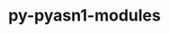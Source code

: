 ---
title: "py-pyasn1-modules"
layout: cache
categories: [package, develop]
meta: {"versions": ["0.2.8"], "compilers": ["apple-clang@=14.0.0", "apple-clang@=14.0.3", "gcc@=11.3.0", "gcc@=7.3.1"], "oss": ["amzn2", "ubuntu22.04", "ventura"], "platforms": ["darwin", "linux"], "targets": ["aarch64", "ivybridge", "x86_64_v3"], "stacks": ["ml-darwin-aarch64-mps", "ml-linux-x86_64-cpu", "ml-linux-x86_64-cuda", "ml-linux-x86_64-rocm", "root"], "num_specs": 23, "num_specs_by_stack": {"ml-darwin-aarch64-mps": 6, "root": 23, "ml-linux-x86_64-cuda": 10, "ml-linux-x86_64-rocm": 10, "ml-linux-x86_64-cpu": 10}}
spec_details: [{"hash": "m2f5iabdrvcbdmjsxoiror6jou7efoyc", "compiler": "apple-clang@=14.0.0", "versions": ["0.2.8"], "os": "ventura", "platform": "darwin", "target": "aarch64", "variants": ["build_system=python_pip"], "stacks": ["ml-darwin-aarch64-mps", "root"], "size": "-", "tarball": "https://binaries.spack.io/develop/build_cache/darwin-ventura-aarch64/apple-clang-14.0.0/py-pyasn1-modules-0.2.8/darwin-ventura-aarch64-apple-clang-14.0.0-py-pyasn1-modules-0.2.8-m2f5iabdrvcbdmjsxoiror6jou7efoyc.spack"}, {"hash": "qzlv37cezmte3yknq3h256jm2o2ht42v", "compiler": "apple-clang@=14.0.0", "versions": ["0.2.8"], "os": "ventura", "platform": "darwin", "target": "aarch64", "variants": ["build_system=python_pip"], "stacks": ["ml-darwin-aarch64-mps", "root"], "size": "-", "tarball": "https://binaries.spack.io/develop/build_cache/darwin-ventura-aarch64/apple-clang-14.0.0/py-pyasn1-modules-0.2.8/darwin-ventura-aarch64-apple-clang-14.0.0-py-pyasn1-modules-0.2.8-qzlv37cezmte3yknq3h256jm2o2ht42v.spack"}, {"hash": "kqkfndhoccw4jcq5qj4ha73j3dajhk2x", "compiler": "apple-clang@=14.0.0", "versions": ["0.2.8"], "os": "ventura", "platform": "darwin", "target": "aarch64", "variants": ["build_system=python_pip"], "stacks": ["ml-darwin-aarch64-mps", "root"], "size": "-", "tarball": "https://binaries.spack.io/develop/build_cache/darwin-ventura-aarch64/apple-clang-14.0.0/py-pyasn1-modules-0.2.8/darwin-ventura-aarch64-apple-clang-14.0.0-py-pyasn1-modules-0.2.8-kqkfndhoccw4jcq5qj4ha73j3dajhk2x.spack"}, {"hash": "3gummlb2n6q5kqfh7jpgex7pfklpnq3y", "compiler": "apple-clang@=14.0.0", "versions": ["0.2.8"], "os": "ventura", "platform": "darwin", "target": "aarch64", "variants": ["build_system=python_pip"], "stacks": ["ml-darwin-aarch64-mps", "root"], "size": "-", "tarball": "https://binaries.spack.io/develop/build_cache/darwin-ventura-aarch64/apple-clang-14.0.0/py-pyasn1-modules-0.2.8/darwin-ventura-aarch64-apple-clang-14.0.0-py-pyasn1-modules-0.2.8-3gummlb2n6q5kqfh7jpgex7pfklpnq3y.spack"}, {"hash": "gjlv5tvc3v2sybe6dek5r3a246nsg5kv", "compiler": "apple-clang@=14.0.3", "versions": ["0.2.8"], "os": "ventura", "platform": "darwin", "target": "aarch64", "variants": ["build_system=python_pip"], "stacks": ["ml-darwin-aarch64-mps", "root"], "size": "-", "tarball": "https://binaries.spack.io/develop/build_cache/darwin-ventura-aarch64/apple-clang-14.0.3/py-pyasn1-modules-0.2.8/darwin-ventura-aarch64-apple-clang-14.0.3-py-pyasn1-modules-0.2.8-gjlv5tvc3v2sybe6dek5r3a246nsg5kv.spack"}, {"hash": "32ymtpxwi7pteqqnfpi56uy52smsspjl", "compiler": "apple-clang@=14.0.3", "versions": ["0.2.8"], "os": "ventura", "platform": "darwin", "target": "aarch64", "variants": ["build_system=python_pip"], "stacks": ["ml-darwin-aarch64-mps", "root"], "size": "-", "tarball": "https://binaries.spack.io/develop/build_cache/darwin-ventura-aarch64/apple-clang-14.0.3/py-pyasn1-modules-0.2.8/darwin-ventura-aarch64-apple-clang-14.0.3-py-pyasn1-modules-0.2.8-32ymtpxwi7pteqqnfpi56uy52smsspjl.spack"}, {"hash": "cd56o4o7txaeggmdnfwdqbddiigqcqzh", "compiler": "gcc@=7.3.1", "versions": ["0.2.8"], "os": "amzn2", "platform": "linux", "target": "ivybridge", "variants": ["build_system=python_pip"], "stacks": ["root"], "size": "-", "tarball": "https://binaries.spack.io/develop/build_cache/linux-amzn2-ivybridge/gcc-7.3.1/py-pyasn1-modules-0.2.8/linux-amzn2-ivybridge-gcc-7.3.1-py-pyasn1-modules-0.2.8-cd56o4o7txaeggmdnfwdqbddiigqcqzh.spack"}, {"hash": "xzhz4byockdaz3q4zxw7duyffebnwf5i", "compiler": "gcc@=7.3.1", "versions": ["0.2.8"], "os": "amzn2", "platform": "linux", "target": "ivybridge", "variants": ["build_system=python_pip"], "stacks": ["root"], "size": "-", "tarball": "https://binaries.spack.io/develop/build_cache/linux-amzn2-ivybridge/gcc-7.3.1/py-pyasn1-modules-0.2.8/linux-amzn2-ivybridge-gcc-7.3.1-py-pyasn1-modules-0.2.8-xzhz4byockdaz3q4zxw7duyffebnwf5i.spack"}, {"hash": "tflwq3jkvcnneqg6vp4pqy7loe3r42du", "compiler": "gcc@=7.3.1", "versions": ["0.2.8"], "os": "amzn2", "platform": "linux", "target": "ivybridge", "variants": ["build_system=python_pip"], "stacks": ["root"], "size": "-", "tarball": "https://binaries.spack.io/develop/build_cache/linux-amzn2-ivybridge/gcc-7.3.1/py-pyasn1-modules-0.2.8/linux-amzn2-ivybridge-gcc-7.3.1-py-pyasn1-modules-0.2.8-tflwq3jkvcnneqg6vp4pqy7loe3r42du.spack"}, {"hash": "4mgrt7gxocl6pydq5uyo2m6zes6natgu", "compiler": "gcc@=7.3.1", "versions": ["0.2.8"], "os": "amzn2", "platform": "linux", "target": "x86_64_v3", "variants": ["build_system=python_pip"], "stacks": ["root"], "size": "-", "tarball": "https://binaries.spack.io/develop/build_cache/linux-amzn2-x86_64_v3/gcc-7.3.1/py-pyasn1-modules-0.2.8/linux-amzn2-x86_64_v3-gcc-7.3.1-py-pyasn1-modules-0.2.8-4mgrt7gxocl6pydq5uyo2m6zes6natgu.spack"}, {"hash": "otxdwb5uhzeajmypxwy5taf56hwzdwdd", "compiler": "gcc@=7.3.1", "versions": ["0.2.8"], "os": "amzn2", "platform": "linux", "target": "x86_64_v3", "variants": ["build_system=python_pip"], "stacks": ["root"], "size": "-", "tarball": "https://binaries.spack.io/develop/build_cache/linux-amzn2-x86_64_v3/gcc-7.3.1/py-pyasn1-modules-0.2.8/linux-amzn2-x86_64_v3-gcc-7.3.1-py-pyasn1-modules-0.2.8-otxdwb5uhzeajmypxwy5taf56hwzdwdd.spack"}, {"hash": "47t7wgl56eh74ddkcdf6276wxpsvuisy", "compiler": "gcc@=7.3.1", "versions": ["0.2.8"], "os": "amzn2", "platform": "linux", "target": "x86_64_v3", "variants": [], "stacks": ["root"], "size": "-", "tarball": "https://binaries.spack.io/develop/build_cache/linux-amzn2-x86_64_v3/gcc-7.3.1/py-pyasn1-modules-0.2.8/linux-amzn2-x86_64_v3-gcc-7.3.1-py-pyasn1-modules-0.2.8-47t7wgl56eh74ddkcdf6276wxpsvuisy.spack"}, {"hash": "26wnzcfrmh7inhbuedy7w7wwvctb36ma", "compiler": "gcc@=7.3.1", "versions": ["0.2.8"], "os": "amzn2", "platform": "linux", "target": "x86_64_v3", "variants": [], "stacks": ["root"], "size": "-", "tarball": "https://binaries.spack.io/develop/build_cache/linux-amzn2-x86_64_v3/gcc-7.3.1/py-pyasn1-modules-0.2.8/linux-amzn2-x86_64_v3-gcc-7.3.1-py-pyasn1-modules-0.2.8-26wnzcfrmh7inhbuedy7w7wwvctb36ma.spack"}, {"hash": "3gx2qxfxx32bdf4qsbtfz6syokrkhzio", "compiler": "gcc@=11.3.0", "versions": ["0.2.8"], "os": "ubuntu22.04", "platform": "linux", "target": "x86_64_v3", "variants": ["build_system=python_pip"], "stacks": ["ml-linux-x86_64-cuda", "ml-linux-x86_64-rocm", "ml-linux-x86_64-cpu", "root"], "size": "-", "tarball": "https://binaries.spack.io/develop/build_cache/linux-ubuntu22.04-x86_64_v3/gcc-11.3.0/py-pyasn1-modules-0.2.8/linux-ubuntu22.04-x86_64_v3-gcc-11.3.0-py-pyasn1-modules-0.2.8-3gx2qxfxx32bdf4qsbtfz6syokrkhzio.spack"}, {"hash": "qstpjn4qcqnpf7i2ptsshxwd6vaxijrh", "compiler": "gcc@=11.3.0", "versions": ["0.2.8"], "os": "ubuntu22.04", "platform": "linux", "target": "x86_64_v3", "variants": ["build_system=python_pip"], "stacks": ["ml-linux-x86_64-cuda", "ml-linux-x86_64-rocm", "ml-linux-x86_64-cpu", "root"], "size": "-", "tarball": "https://binaries.spack.io/develop/build_cache/linux-ubuntu22.04-x86_64_v3/gcc-11.3.0/py-pyasn1-modules-0.2.8/linux-ubuntu22.04-x86_64_v3-gcc-11.3.0-py-pyasn1-modules-0.2.8-qstpjn4qcqnpf7i2ptsshxwd6vaxijrh.spack"}, {"hash": "d2wxtd65ip3cppqvopbzedmdo5mryjk7", "compiler": "gcc@=11.3.0", "versions": ["0.2.8"], "os": "ubuntu22.04", "platform": "linux", "target": "x86_64_v3", "variants": ["build_system=python_pip"], "stacks": ["ml-linux-x86_64-cuda", "ml-linux-x86_64-rocm", "ml-linux-x86_64-cpu", "root"], "size": "-", "tarball": "https://binaries.spack.io/develop/build_cache/linux-ubuntu22.04-x86_64_v3/gcc-11.3.0/py-pyasn1-modules-0.2.8/linux-ubuntu22.04-x86_64_v3-gcc-11.3.0-py-pyasn1-modules-0.2.8-d2wxtd65ip3cppqvopbzedmdo5mryjk7.spack"}, {"hash": "jflome355v23yhzuuzuoilb7xjvfkmtx", "compiler": "gcc@=11.3.0", "versions": ["0.2.8"], "os": "ubuntu22.04", "platform": "linux", "target": "x86_64_v3", "variants": ["build_system=python_pip"], "stacks": ["ml-linux-x86_64-cuda", "ml-linux-x86_64-rocm", "ml-linux-x86_64-cpu", "root"], "size": "-", "tarball": "https://binaries.spack.io/develop/build_cache/linux-ubuntu22.04-x86_64_v3/gcc-11.3.0/py-pyasn1-modules-0.2.8/linux-ubuntu22.04-x86_64_v3-gcc-11.3.0-py-pyasn1-modules-0.2.8-jflome355v23yhzuuzuoilb7xjvfkmtx.spack"}, {"hash": "sstxk33uc7uqhihhwbx7cwo2yapq6kxl", "compiler": "gcc@=11.3.0", "versions": ["0.2.8"], "os": "ubuntu22.04", "platform": "linux", "target": "x86_64_v3", "variants": ["build_system=python_pip"], "stacks": ["ml-linux-x86_64-cuda", "ml-linux-x86_64-rocm", "ml-linux-x86_64-cpu", "root"], "size": "-", "tarball": "https://binaries.spack.io/develop/build_cache/linux-ubuntu22.04-x86_64_v3/gcc-11.3.0/py-pyasn1-modules-0.2.8/linux-ubuntu22.04-x86_64_v3-gcc-11.3.0-py-pyasn1-modules-0.2.8-sstxk33uc7uqhihhwbx7cwo2yapq6kxl.spack"}, {"hash": "a4zsjcz2cn3u54cijnnqcqiu6ut4xosr", "compiler": "gcc@=11.3.0", "versions": ["0.2.8"], "os": "ubuntu22.04", "platform": "linux", "target": "x86_64_v3", "variants": ["build_system=python_pip"], "stacks": ["ml-linux-x86_64-cuda", "ml-linux-x86_64-rocm", "ml-linux-x86_64-cpu", "root"], "size": "-", "tarball": "https://binaries.spack.io/develop/build_cache/linux-ubuntu22.04-x86_64_v3/gcc-11.3.0/py-pyasn1-modules-0.2.8/linux-ubuntu22.04-x86_64_v3-gcc-11.3.0-py-pyasn1-modules-0.2.8-a4zsjcz2cn3u54cijnnqcqiu6ut4xosr.spack"}, {"hash": "nr7vhccitw4bwogi23jw7r7v4nfpzlb6", "compiler": "gcc@=11.3.0", "versions": ["0.2.8"], "os": "ubuntu22.04", "platform": "linux", "target": "x86_64_v3", "variants": ["build_system=python_pip"], "stacks": ["ml-linux-x86_64-cuda", "ml-linux-x86_64-rocm", "ml-linux-x86_64-cpu", "root"], "size": "-", "tarball": "https://binaries.spack.io/develop/build_cache/linux-ubuntu22.04-x86_64_v3/gcc-11.3.0/py-pyasn1-modules-0.2.8/linux-ubuntu22.04-x86_64_v3-gcc-11.3.0-py-pyasn1-modules-0.2.8-nr7vhccitw4bwogi23jw7r7v4nfpzlb6.spack"}, {"hash": "blt6t3webohvv7cdq5rcxglmnajzga5f", "compiler": "gcc@=11.3.0", "versions": ["0.2.8"], "os": "ubuntu22.04", "platform": "linux", "target": "x86_64_v3", "variants": ["build_system=python_pip"], "stacks": ["ml-linux-x86_64-cuda", "ml-linux-x86_64-rocm", "ml-linux-x86_64-cpu", "root"], "size": "-", "tarball": "https://binaries.spack.io/develop/build_cache/linux-ubuntu22.04-x86_64_v3/gcc-11.3.0/py-pyasn1-modules-0.2.8/linux-ubuntu22.04-x86_64_v3-gcc-11.3.0-py-pyasn1-modules-0.2.8-blt6t3webohvv7cdq5rcxglmnajzga5f.spack"}, {"hash": "3aifuotgbnomatm6cwh3elca7miwwnqr", "compiler": "gcc@=11.3.0", "versions": ["0.2.8"], "os": "ubuntu22.04", "platform": "linux", "target": "x86_64_v3", "variants": ["build_system=python_pip"], "stacks": ["ml-linux-x86_64-cuda", "ml-linux-x86_64-rocm", "ml-linux-x86_64-cpu", "root"], "size": "-", "tarball": "https://binaries.spack.io/develop/build_cache/linux-ubuntu22.04-x86_64_v3/gcc-11.3.0/py-pyasn1-modules-0.2.8/linux-ubuntu22.04-x86_64_v3-gcc-11.3.0-py-pyasn1-modules-0.2.8-3aifuotgbnomatm6cwh3elca7miwwnqr.spack"}, {"hash": "tys67ivscopzh55p5uyuwp6fgh22y3tc", "compiler": "gcc@=11.3.0", "versions": ["0.2.8"], "os": "ubuntu22.04", "platform": "linux", "target": "x86_64_v3", "variants": ["build_system=python_pip"], "stacks": ["ml-linux-x86_64-cuda", "ml-linux-x86_64-rocm", "ml-linux-x86_64-cpu", "root"], "size": "-", "tarball": "https://binaries.spack.io/develop/build_cache/linux-ubuntu22.04-x86_64_v3/gcc-11.3.0/py-pyasn1-modules-0.2.8/linux-ubuntu22.04-x86_64_v3-gcc-11.3.0-py-pyasn1-modules-0.2.8-tys67ivscopzh55p5uyuwp6fgh22y3tc.spack"}]
---